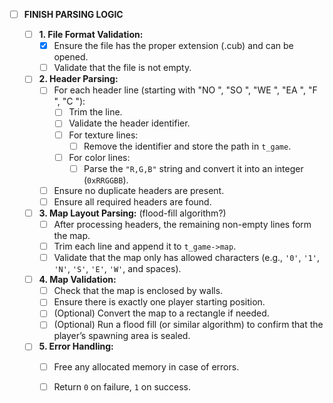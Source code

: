 - [ ] **FINISH PARSING LOGIC**

  - [ ] **1. File Format Validation:**
    - [x] Ensure the file has the proper extension (.cub) and can be opened.
    - [ ] Validate that the file is not empty.

  - [ ] **2. Header Parsing:**
    - [ ] For each header line (starting with "NO ", "SO ", "WE ", "EA ", "F ", "C "):
      - [ ] Trim the line.
      - [ ] Validate the header identifier.
      - [ ] For texture lines:
        - [ ] Remove the identifier and store the path in `t_game`.
      - [ ] For color lines:
        - [ ] Parse the `"R,G,B"` string and convert it into an integer (`0xRRGGBB`).
    - [ ] Ensure no duplicate headers are present.
    - [ ] Ensure all required headers are found.

  - [ ] **3. Map Layout Parsing:** (flood-fill algorithm?)
    - [ ] After processing headers, the remaining non-empty lines form the map.
    - [ ] Trim each line and append it to `t_game->map`.
    - [ ] Validate that the map only has allowed characters
      (e.g., `'0'`, `'1'`, `'N'`, `'S'`, `'E'`, `'W'`, and spaces).

  - [ ] **4. Map Validation:**
    - [ ] Check that the map is enclosed by walls.
    - [ ] Ensure there is exactly one player starting position.
    - [ ] (Optional) Convert the map to a rectangle if needed.
    - [ ] (Optional) Run a flood fill (or similar algorithm) to confirm that the player’s spawning area is sealed.

  - [ ] **5. Error Handling:**
    - [ ] Free any allocated memory in case of errors.
    - [ ] Return `0` on failure, `1` on success.

